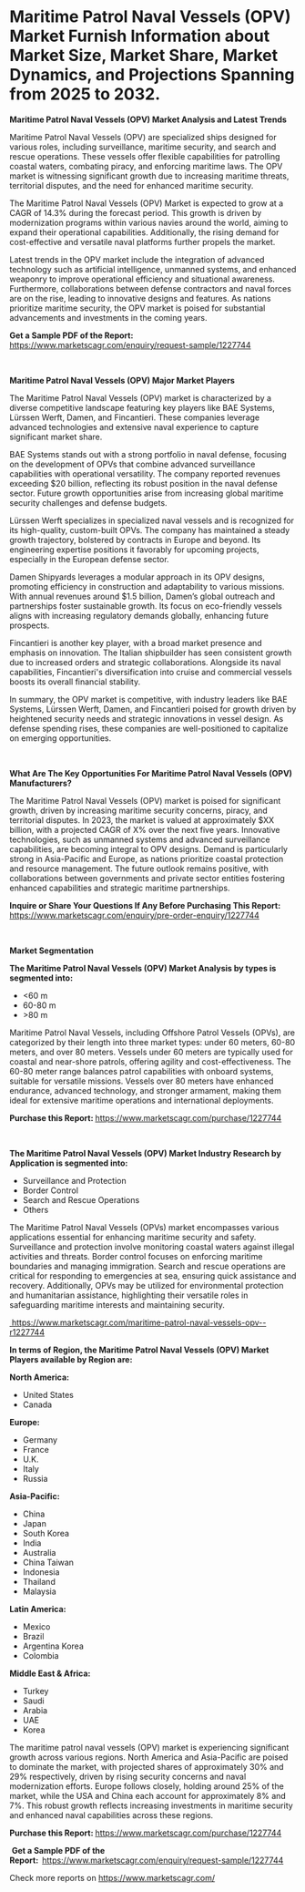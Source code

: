 <p><h1>Maritime Patrol Naval Vessels (OPV) Market Furnish Information about Market Size, Market Share, Market Dynamics, and Projections Spanning from 2025 to 2032.</h1></p><p><strong>Maritime Patrol Naval Vessels (OPV) Market Analysis and Latest Trends</strong></p>
<p><p>Maritime Patrol Naval Vessels (OPV) are specialized ships designed for various roles, including surveillance, maritime security, and search and rescue operations. These vessels offer flexible capabilities for patrolling coastal waters, combating piracy, and enforcing maritime laws. The OPV market is witnessing significant growth due to increasing maritime threats, territorial disputes, and the need for enhanced maritime security.</p><p>The Maritime Patrol Naval Vessels (OPV) Market is expected to grow at a CAGR of 14.3% during the forecast period. This growth is driven by modernization programs within various navies around the world, aiming to expand their operational capabilities. Additionally, the rising demand for cost-effective and versatile naval platforms further propels the market. </p><p>Latest trends in the OPV market include the integration of advanced technology such as artificial intelligence, unmanned systems, and enhanced weaponry to improve operational efficiency and situational awareness. Furthermore, collaborations between defense contractors and naval forces are on the rise, leading to innovative designs and features. As nations prioritize maritime security, the OPV market is poised for substantial advancements and investments in the coming years.</p></p>
<p><strong>Get a Sample PDF of the Report:&nbsp;</strong> <a href="https://www.marketscagr.com/enquiry/request-sample/1227744?utm_campaign=2945&utm_medium=2&utm_source=Github&utm_content=ia&utm_term=31032025&utm_id=maritime-patrol-naval-vessels-opv">https://www.marketscagr.com/enquiry/request-sample/1227744</a></p>
<p>&nbsp;</p>
<p><strong>Maritime Patrol Naval Vessels (OPV) Major Market Players</strong></p>
<p><p>The Maritime Patrol Naval Vessels (OPV) market is characterized by a diverse competitive landscape featuring key players like BAE Systems, Lürssen Werft, Damen, and Fincantieri. These companies leverage advanced technologies and extensive naval experience to capture significant market share.</p><p>BAE Systems stands out with a strong portfolio in naval defense, focusing on the development of OPVs that combine advanced surveillance capabilities with operational versatility. The company reported revenues exceeding $20 billion, reflecting its robust position in the naval defense sector. Future growth opportunities arise from increasing global maritime security challenges and defense budgets.</p><p>Lürssen Werft specializes in specialized naval vessels and is recognized for its high-quality, custom-built OPVs. The company has maintained a steady growth trajectory, bolstered by contracts in Europe and beyond. Its engineering expertise positions it favorably for upcoming projects, especially in the European defense sector.</p><p>Damen Shipyards leverages a modular approach in its OPV designs, promoting efficiency in construction and adaptability to various missions. With annual revenues around $1.5 billion, Damen’s global outreach and partnerships foster sustainable growth. Its focus on eco-friendly vessels aligns with increasing regulatory demands globally, enhancing future prospects.</p><p>Fincantieri is another key player, with a broad market presence and emphasis on innovation. The Italian shipbuilder has seen consistent growth due to increased orders and strategic collaborations. Alongside its naval capabilities, Fincantieri's diversification into cruise and commercial vessels boosts its overall financial stability.</p><p>In summary, the OPV market is competitive, with industry leaders like BAE Systems, Lürssen Werft, Damen, and Fincantieri poised for growth driven by heightened security needs and strategic innovations in vessel design. As defense spending rises, these companies are well-positioned to capitalize on emerging opportunities.</p></p>
<p>&nbsp;</p>
<p><strong>What Are The Key Opportunities For Maritime Patrol Naval Vessels (OPV) Manufacturers?</strong></p>
<p><p>The Maritime Patrol Naval Vessels (OPV) market is poised for significant growth, driven by increasing maritime security concerns, piracy, and territorial disputes. In 2023, the market is valued at approximately $XX billion, with a projected CAGR of X% over the next five years. Innovative technologies, such as unmanned systems and advanced surveillance capabilities, are becoming integral to OPV designs. Demand is particularly strong in Asia-Pacific and Europe, as nations prioritize coastal protection and resource management. The future outlook remains positive, with collaborations between governments and private sector entities fostering enhanced capabilities and strategic maritime partnerships.</p></p>
<p><strong>Inquire or Share Your Questions If Any Before Purchasing This Report:</strong> <a href="https://www.marketscagr.com/enquiry/pre-order-enquiry/1227744?utm_campaign=2945&utm_medium=2&utm_source=Github&utm_content=ia&utm_term=31032025&utm_id=maritime-patrol-naval-vessels-opv">https://www.marketscagr.com/enquiry/pre-order-enquiry/1227744</a></p>
<p>&nbsp;</p>
<p><strong>Market Segmentation</strong></p>
<p><strong>The Maritime Patrol Naval Vessels (OPV) Market Analysis by types is segmented into:</strong></p>
<p><ul><li><60 m</li><li>60-80 m</li><li>>80 m</li></ul></p>
<p><p>Maritime Patrol Naval Vessels, including Offshore Patrol Vessels (OPVs), are categorized by their length into three market types: under 60 meters, 60-80 meters, and over 80 meters. Vessels under 60 meters are typically used for coastal and near-shore patrols, offering agility and cost-effectiveness. The 60-80 meter range balances patrol capabilities with onboard systems, suitable for versatile missions. Vessels over 80 meters have enhanced endurance, advanced technology, and stronger armament, making them ideal for extensive maritime operations and international deployments.</p></p>
<p><strong>Purchase this Report:&nbsp;</strong><a href="https://www.marketscagr.com/purchase/1227744?utm_campaign=2945&utm_medium=2&utm_source=Github&utm_content=ia&utm_term=31032025&utm_id=maritime-patrol-naval-vessels-opv">https://www.marketscagr.com/purchase/1227744</a></p>
<p>&nbsp;</p>
<p><strong>The Maritime Patrol Naval Vessels (OPV) Market Industry Research by Application is segmented into:</strong></p>
<p><ul><li>Surveillance and Protection</li><li>Border Control</li><li>Search and Rescue Operations</li><li>Others</li></ul></p>
<p><p>The Maritime Patrol Naval Vessels (OPVs) market encompasses various applications essential for enhancing maritime security and safety. Surveillance and protection involve monitoring coastal waters against illegal activities and threats. Border control focuses on enforcing maritime boundaries and managing immigration. Search and rescue operations are critical for responding to emergencies at sea, ensuring quick assistance and recovery. Additionally, OPVs may be utilized for environmental protection and humanitarian assistance, highlighting their versatile roles in safeguarding maritime interests and maintaining security.</p></p>
<p><a href="https://www.marketscagr.com/maritime-patrol-naval-vessels-opv--r1227744?utm_campaign=2945&utm_medium=2&utm_source=Github&utm_content=ia&utm_term=31032025&utm_id=maritime-patrol-naval-vessels-opv">&nbsp;https://www.marketscagr.com/maritime-patrol-naval-vessels-opv--r1227744</a></p>
<p><strong>In terms of Region, the Maritime Patrol Naval Vessels (OPV) Market Players available by Region are:</strong></p>
<p>
    <p> <strong> North America: </strong>
        <ul>
            <li>United States</li>
            <li>Canada</li>
        </ul>
        </p> 
    <p> <strong> Europe: </strong>
        <ul>
            <li>Germany</li>
            <li>France</li>
            <li>U.K.</li>
            <li>Italy</li>
            <li>Russia</li>
        </ul>
        </p> 
    <p> <strong> Asia-Pacific: </strong>
        <ul>
            <li>China</li>
            <li>Japan</li>
            <li>South Korea</li>
            <li>India</li>
            <li>Australia</li>
            <li>China Taiwan</li>
            <li>Indonesia</li>
            <li>Thailand</li>
            <li>Malaysia</li>
        </ul>
        </p> 
    <p> <strong> Latin America: </strong>
        <ul>
            <li>Mexico</li>
            <li>Brazil</li>
            <li>Argentina Korea</li>
            <li>Colombia</li>
        </ul>
        </p> 
    <p> <strong> Middle East & Africa: </strong>
        <ul>
            <li>Turkey</li>
            <li>Saudi</li>
            <li>Arabia</li>
            <li>UAE</li>
            <li>Korea</li>
        </ul>
    </p>
    </p>
<p><p>The maritime patrol naval vessels (OPV) market is experiencing significant growth across various regions. North America and Asia-Pacific are poised to dominate the market, with projected shares of approximately 30% and 29% respectively, driven by rising security concerns and naval modernization efforts. Europe follows closely, holding around 25% of the market, while the USA and China each account for approximately 8% and 7%. This robust growth reflects increasing investments in maritime security and enhanced naval capabilities across these regions.</p></p>
<p><strong>Purchase this Report: </strong><a href="https://www.marketscagr.com/purchase/1227744?utm_campaign=2945&utm_medium=2&utm_source=Github&utm_content=ia&utm_term=31032025&utm_id=maritime-patrol-naval-vessels-opv">https://www.marketscagr.com/purchase/1227744</a></p>
<p>&nbsp;<strong>Get a Sample PDF of the Report:&nbsp;&nbsp;</strong><a href="https://www.marketscagr.com/enquiry/request-sample/1227744?utm_campaign=2945&utm_medium=2&utm_source=Github&utm_content=ia&utm_term=31032025&utm_id=maritime-patrol-naval-vessels-opv">https://www.marketscagr.com/enquiry/request-sample/1227744</a></p>
<p><strong></strong></p>
<p>Check more reports on <a href="https://www.marketscagr.com/?utm_campaign=2945&utm_medium=2&utm_source=Github&utm_content=ia&utm_term=31032025&utm_id=maritime-patrol-naval-vessels-opv">https://www.marketscagr.com/</a></p>